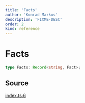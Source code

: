```yaml
---
title: 'Facts'
author: 'Konrad Markus'
description: 'FIXME-DESC'
order: 2
kind: reference
---
```


# Facts

```ts
type Facts: Record<string, Fact>;
```

## Source

[index.ts:6](https://github.com/konkerdotdev/tiny-rules-fp/blob/fcc48fe23550c06b9079db840fa9b2e3d8cffc09/src/index.ts#L6)
